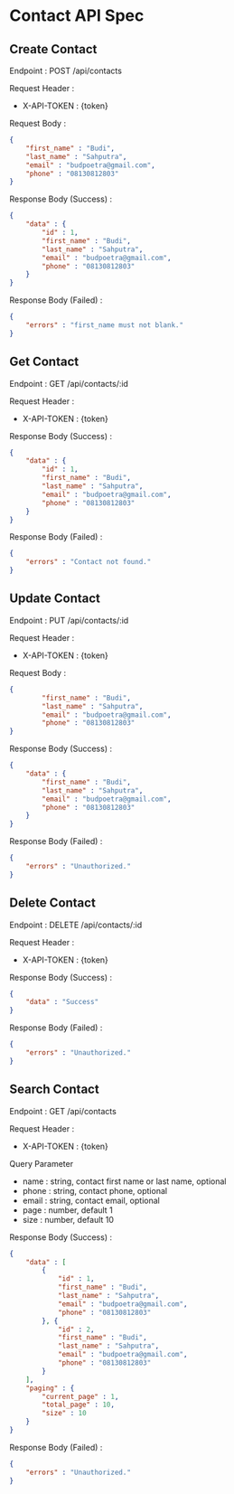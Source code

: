 # Contact API Spec

## Create Contact

Endpoint : POST /api/contacts

Request Header :

- X-API-TOKEN : {token}

Request Body :

```json
{
    "first_name" : "Budi",
    "last_name" : "Sahputra",
    "email" : "budpoetra@gmail.com",
    "phone" : "08130812803"
}
```

Response Body (Success) :

```json
{
    "data" : {
        "id" : 1,
        "first_name" : "Budi",
        "last_name" : "Sahputra",
        "email" : "budpoetra@gmail.com",
        "phone" : "08130812803"
    }
}
```

Response Body (Failed) :

```json
{
    "errors" : "first_name must not blank."
}
```

## Get Contact

Endpoint : GET /api/contacts/:id

Request Header :

- X-API-TOKEN : {token}

Response Body (Success) :

```json
{
    "data" : {
        "id" : 1,
        "first_name" : "Budi",
        "last_name" : "Sahputra",
        "email" : "budpoetra@gmail.com",
        "phone" : "08130812803"
    }
}
```

Response Body (Failed) :

```json
{
    "errors" : "Contact not found."
}
```

## Update Contact

Endpoint : PUT /api/contacts/:id

Request Header :

- X-API-TOKEN : {token}

Request Body :

```json
{
        "first_name" : "Budi",
        "last_name" : "Sahputra",
        "email" : "budpoetra@gmail.com",
        "phone" : "08130812803"
}
```

Response Body (Success) :

```json
{
    "data" : {
        "first_name" : "Budi",
        "last_name" : "Sahputra",
        "email" : "budpoetra@gmail.com",
        "phone" : "08130812803"
    }
}
```

Response Body (Failed) :

```json
{
    "errors" : "Unauthorized."
}
```

## Delete Contact

Endpoint : DELETE /api/contacts/:id

Request Header :

- X-API-TOKEN : {token}

Response Body (Success) :

```json
{
    "data" : "Success"
}
```

Response Body (Failed) :

```json
{
    "errors" : "Unauthorized."
}
```

## Search Contact

Endpoint : GET /api/contacts

Request Header :

- X-API-TOKEN : {token}

Query Parameter

- name : string, contact first name or last name, optional
- phone : string, contact phone, optional
- email : string, contact email, optional
- page : number, default 1
- size : number, default 10

Response Body (Success) :

```json
{
    "data" : [
        {
            "id" : 1,
            "first_name" : "Budi",
            "last_name" : "Sahputra",
            "email" : "budpoetra@gmail.com",
            "phone" : "08130812803"
        }, {
            "id" : 2,
            "first_name" : "Budi",
            "last_name" : "Sahputra",
            "email" : "budpoetra@gmail.com",
            "phone" : "08130812803"
        }
    ],
    "paging" : {
        "current_page" : 1,
        "total_page" : 10,
        "size" : 10
    }
}
```

Response Body (Failed) :

```json
{
    "errors" : "Unauthorized."
}
```
